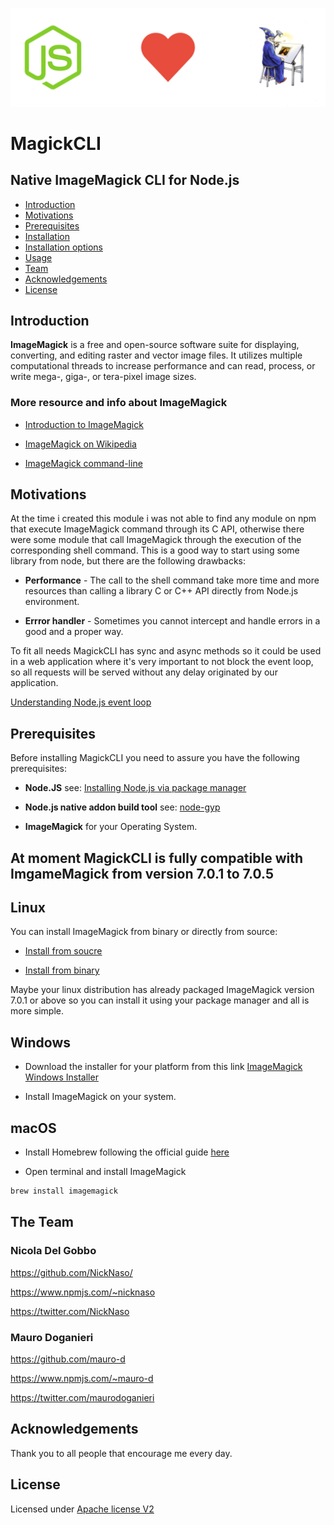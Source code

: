 <p align="center">
<img src="https://raw.githubusercontent.com/NickNaso/magick-cli/master/node-love-imagemagick.png"/>
</p>

# MagickCLI

## Native ImageMagick CLI for Node.js

* [Introduction](#introduction)
* [Motivations](#motivations)
* [Prerequisites](#prerequisites)
* [Installation](#install)
* [Installation options](#installoptions)
* [Usage](#usage)
* [Team](#team)
* [Acknowledgements](#acknowledgements)
* [License](#license)

<a name="introduction"></a>

## Introduction

**ImageMagick** is a free and open-source software suite for displaying, converting, and editing raster and vector 
image files. It utilizes multiple computational threads to increase performance and can read, process, or write mega-, 
giga-, or tera-pixel image sizes.

### More resource and info about ImageMagick

* [Introduction to ImageMagick](http://imagemagick.org/script/index.php)

* [ImageMagick on Wikipedia](https://en.wikipedia.org/wiki/ImageMagick)

* [ImageMagick command-line](http://imagemagick.org/script/command-line-processing.php)

<a name="motivations"></a>

## Motivations

At the time i created this module i was not able to find any module on npm that execute ImageMagick command through its C API,
otherwise there were some module that call ImageMagick through the execution of the corresponding shell command. This is a
good way to start using some library from node, but there are the following drawbacks:

* **Performance** - The call to the shell command take more time and more resources than calling a library C or C++ API directly from Node.js environment.

* **Errror handler** - Sometimes you cannot intercept and handle errors in a good and a proper way.

To fit all needs MagickCLI has sync and async methods so it could be used in a web application where it's very important
to not block the event loop, so all requests will be served without any delay originated by our application.

[Understanding Node.js event loop](https://nodesource.com/blog/understanding-the-nodejs-event-loop/)

<a name="prerequisites"></a>

## Prerequisites

Before installing MagickCLI you need to assure you have the following prerequisites:

* **Node.JS** see: [Installing Node.js via package manager](https://nodejs.org/en/download/package-manager/)

* **Node.js native addon build tool** see: [node-gyp](https://github.com/nodejs/node-gyp)

* **ImageMagick** for your Operating System.

## At moment MagickCLI is fully compatible with ImgameMagick from version 7.0.1 to 7.0.5

## Linux

You can install ImageMagick from binary or directly from source:

* [Install from soucre](http://imagemagick.org/script/install-source.php#unix)

* [Install from binary](http://imagemagick.org/script/download.php#unix)

Maybe your linux distribution has already packaged ImageMagick version 7.0.1 or above
so you can install it using your package manager and all is more simple.

## Windows

* Download the installer for your platform from this link [ImageMagick Windows Installer](http://imagemagick.org/script/download.php#windows)

* Install ImageMagick on your system.

## macOS

* Install Homebrew following the official guide [here](https://brew.sh/index_it.html)

* Open terminal and install ImageMagick

```bash
brew install imagemagick
``` 

<a name="team"></a>

## The Team

### Nicola Del Gobbo

<https://github.com/NickNaso/>

<https://www.npmjs.com/~nicknaso>

<https://twitter.com/NickNaso>

### Mauro Doganieri

<https://github.com/mauro-d>

<https://www.npmjs.com/~mauro-d>

<https://twitter.com/maurodoganieri>

<a name="acknowledgements"></a>

## Acknowledgements

Thank you to all people that encourage me every day.

<a name="license"></a>

## License

Licensed under [Apache license V2](./LICENSE)